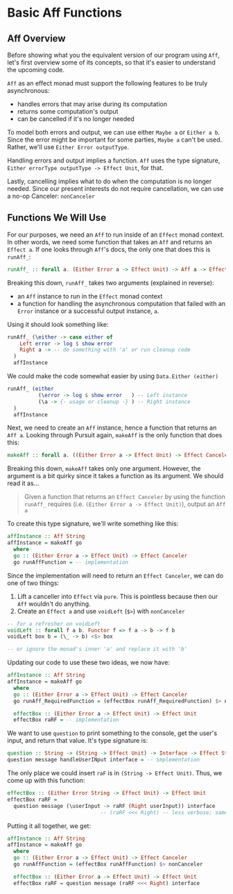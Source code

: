 # Basic Aff Functions

## Aff Overview

Before showing what you the equivalent version of our program using `Aff`, let's first overview some of its concepts, so that it's easier to understand the upcoming code.

`Aff` as an effect monad must support the following features to be truly asynchronous:
- handles errors that may arise during its computation
- returns some computation's output
- can be cancelled if it's no longer needed

To model both errors and output, we can use either `Maybe a` or `Either a b`. Since the error might be important for some parties, `Maybe a` can't be used. Rather, we'll use `Either Error outputType`.

Handling errors and output implies a function. `Aff` uses the type signature, `Either errorType outputType -> Effect Unit`, for that.

Lastly, cancelling implies what to do when the computation is no longer needed. Since our present interests do not require cancellation, we can use a no-op Canceler: `nonCanceler`

## Functions We Will Use

For our purposes, we need an `Aff` to run inside of an `Effect` monad context. In other words, we need some function that takes an `Aff` and returns an `Effect a`. If one looks through `Aff`'s docs, the only one that does this is `runAff_`:
```purescript
runAff_ :: forall a. (Either Error a -> Effect Unit) -> Aff a -> Effect Unit
```
Breaking this down, `runAff_` takes two arguments (explained in reverse):
- an `Aff` instance to run in the `Effect` monad context
- a function for handling the asynchronous computation that failed with an `Error` instance or a successful output instance, `a`.

Using it should look something like:
```purescript
runAff_ (\either -> case either of
    Left error -> log $ show error
    Right a -> -- do something with 'a' or run cleanup code
  )
  affInstance
```
We could make the code somewhat easier by using `Data.Either (either)`
```purescript
runAff_ (either
          (\error -> log $ show error   ) -- Left instance
          (\a -> {- usage or cleanup -} ) -- Right instance
  )
  affInstance
```

Next, we need to create an `Aff` instance, hence a function that returns an `Aff a`. Looking through Pursuit again, `makeAff` is the only function that does this:
```purescript
makeAff :: forall a. ((Either Error a -> Effect Unit) -> Effect Canceler) -> Aff a
```

Breaking this down, `makeAff` takes only one argument. However, the argument is a bit quirky since it takes a function as its argument. We should read it as...

>   Given a function
>     that returns an `Effect Canceler`
>     by using the function `runAff_` requires
>       (i.e. `(Either Error a -> Effect Unit)`),
> output an `Aff a`

To create this type signature, we'll write something like this:
```purescript
affInstance :: Aff String
affInstance = makeAff go
  where
  go :: (Either Error a -> Effect Unit) -> Effect Canceler
  go runAffFunction = -- implementation
```
Since the implementation will need to return an `Effect Canceler`, we can do one of two things:
1. Lift a canceller into `Effect` via `pure`. This is pointless because then our `Aff` wouldn't do anything.
2. Create an `Effect a` and use `voidLeft` (`$>`) with `nonCanceler`

```purescript
-- for a refresher on voidLeft
voidLeft :: forall f a b. Functor f => f a -> b -> f b
voidLeft box b = (\_ -> b) <$> box

-- or ignore the monad's inner 'a' and replace it with 'b'
```

Updating our code to use these two ideas, we now have:
```purescript
affInstance :: Aff String
affInstance = makeAff go
  where
  go :: (Either Error a -> Effect Unit) -> Effect Canceler
  go runAff_RequiredFunction = (effectBox runAff_RequiredFunction) $> nonCanceler

  effectBox :: (Either Error a -> Effect Unit) -> Effect Unit
  effectBox raRF = -- implementation
```
We want to use `question` to print something to the console, get the user's input, and return that value.
It's type signature is:
```purescript
question :: String -> (String -> Effect Unit) -> Interface -> Effect String
question message handleUserINput interface = -- implementation
```
The only place we could insert `raF` is in `(String -> Effect Unit)`. Thus, we come up with this function:
```purescript
effectBox :: (Either Error String -> Effect Unit) -> Effect Unit
effectBox raRF =
  question message (\userInput -> raRF (Right userInput)) interface
                              -- (raRF <<< Right) -- less verbose; same thing
```
Putting it all together, we get:
```purescript
affInstance :: Aff String
affInstance = makeAff go
  where
  go :: (Either Error a -> Effect Unit) -> Effect Canceler
  go runAffFunction = (effectBox runAffFunction) $> nonCanceler

  effectBox :: (Either Error a -> Effect Unit) -> Effect Unit
  effectBox raRF = question message (raRF <<< Right) interface
```
